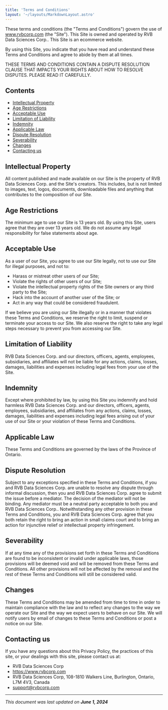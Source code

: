```yaml
---
title: 'Terms and Conditions'
layout: '~/layouts/MarkdownLayout.astro'
---
```


These terms and conditions (the "Terms and Conditions") govern the use of www.rvbcorp.com (the "Site"). This Site is owned and operated by RVB Data Sciences Corp.. This Site is an ecommerce website.

By using this Site, you indicate that you have read and understand these Terms and Conditions and agree to abide by them at all times.

THESE TERMS AND CONDITIONS CONTAIN A DISPUTE RESOLUTION CLAUSE THAT IMPACTS YOUR RIGHTS ABOUT HOW TO RESOLVE DISPUTES. PLEASE READ IT CAREFULLY.

## Contents
- [Intellectual Property](#intellectual-property)
- [Age Restrictions](#age-restrictions)
- [Acceptable Use](#acceptable-use)
- [Limitation of Liability](#limitation-of-liability)
- [Indemnity](#indemnity)
- [Applicable Law](#applicable-law)
- [Dispute Resolution](#dispute-resolution)
- [Severability](#severability)
- [Changes](#changes)
- [Contacting us](#contacting-us)

## Intellectual Property

All content published and made available on our Site is the property of RVB Data Sciences Corp. and the Site's creators. This includes, but is not limited to images, text, logos, documents, downloadable files and anything that contributes to the composition of our Site.

## Age Restrictions

The minimum age to use our Site is 13 years old. By using this Site, users agree that they are over 13 years old. We do not assume any legal responsibility for false statements about age.

## Acceptable Use

As a user of our Site, you agree to use our Site legally, not to use our Site for illegal purposes, and not to:
* Harass or mistreat other users of our Site;
* Violate the rights of other users of our Site;
* Violate the intellectual property rights of the Site owners or any third party to the Site;
* Hack into the account of another user of the Site; or
* Act in any way that could be considered fraudulent.

If we believe you are using our Site illegally or in a manner that violates these Terms and Conditions, we reserve the right to limit, suspend or terminate your access to our Site. We also reserve the right to take any legal steps necessary to prevent you from accessing our Site.

## Limitation of Liability

RVB Data Sciences Corp. and our directors, officers, agents, employees, subsidiaries, and affiliates will not be liable for any actions, claims, losses, damages, liabilities and expenses including legal fees from your use of the Site.

## Indemnity

Except where prohibited by law, by using this Site you indemnify and hold harmless RVB Data Sciences Corp. and our directors, officers, agents, employees, subsidiaries, and affiliates from any actions, claims, losses, damages, liabilities and expenses including legal fees arising out of your use of our Site or your violation of these Terms and Conditions.

## Applicable Law

These Terms and Conditions are governed by the laws of the Province of Ontario.

## Dispute Resolution

Subject to any exceptions specified in these Terms and Conditions, if you and RVB Data Sciences Corp. are unable to resolve any dispute through informal discussion, then you and RVB Data Sciences Corp. agree to submit the issue before a mediator. The decision of the mediator will not be binding. Any mediator must be a neutral party acceptable to both you and RVB Data Sciences Corp..
Notwithstanding any other provision in these Terms and Conditions, you and RVB Data Sciences Corp. agree that you both retain the right to bring an action in small claims court and to bring an action for injunctive relief or intellectual property infringement.

## Severability

If at any time any of the provisions set forth in these Terms and Conditions are found to be inconsistent or invalid under applicable laws, those provisions will be deemed void and will be removed from these Terms and Conditions. All other provisions will not be affected by the removal and the rest of these Terms and Conditions will still be considered valid.

## Changes

These Terms and Conditions may be amended from time to time in order to maintain compliance with the law and to reflect any changes to the way we operate our Site and the way we expect users to behave on our Site. We will notify users by email of changes to these Terms and Conditions or post a notice on our Site.

## Contacting us

If you have any questions about this Privacy Policy, the practices of this site, or your dealings with this site, please contact us at:

 * RVB Data Sciences Corp
 * https://www.rvbcorp.com
 * RVB Data Sciences Corp, 108-1810 Walkers Line, Burlington, Ontario, L7M 4V3, Canada
 * [support@rvbcorp.com](mailto:support@rvbcorp.com)
* * *

_This document was last updated on **June 1, 2024**_